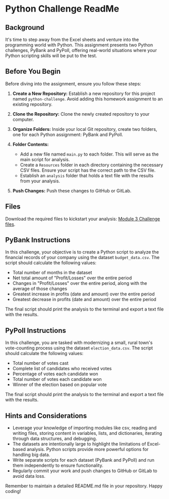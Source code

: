 # Python Challenge ReadMe

## Background

It's time to step away from the Excel sheets and venture into the programming world with Python. This assignment presents two Python challenges, PyBank and PyPoll, offering real-world situations where your Python scripting skills will be put to the test.

## Before You Begin

Before diving into the assignment, ensure you follow these steps:

1. **Create a New Repository:** Establish a new repository for this project named `python-challenge`. Avoid adding this homework assignment to an existing repository.

2. **Clone the Repository:** Clone the newly created repository to your computer.

3. **Organize Folders:** Inside your local Git repository, create two folders, one for each Python assignment: PyBank and PyPoll.

4. **Folder Contents:**
   - Add a new file named `main.py` to each folder. This will serve as the main script for analysis.
   - Create a `Resources` folder in each directory containing the necessary CSV files. Ensure your script has the correct path to the CSV file.
   - Establish an `analysis` folder that holds a text file with the results from your analysis.

5. **Push Changes:** Push these changes to GitHub or GitLab.

## Files

Download the required files to kickstart your analysis: [Module 3 Challenge files](#).

## PyBank Instructions

In this challenge, your objective is to create a Python script to analyze the financial records of your company using the dataset `budget_data.csv`. The script should calculate the following values:

- Total number of months in the dataset
- Net total amount of "Profit/Losses" over the entire period
- Changes in "Profit/Losses" over the entire period, along with the average of those changes
- Greatest increase in profits (date and amount) over the entire period
- Greatest decrease in profits (date and amount) over the entire period

The final script should print the analysis to the terminal and export a text file with the results.

## PyPoll Instructions

In this challenge, you are tasked with modernizing a small, rural town's vote-counting process using the dataset `election_data.csv`. The script should calculate the following values:

- Total number of votes cast
- Complete list of candidates who received votes
- Percentage of votes each candidate won
- Total number of votes each candidate won
- Winner of the election based on popular vote

The final script should print the analysis to the terminal and export a text file with the results.

## Hints and Considerations

- Leverage your knowledge of importing modules like csv, reading and writing files, storing content in variables, lists, and dictionaries, iterating through data structures, and debugging.
- The datasets are intentionally large to highlight the limitations of Excel-based analysis. Python scripts provide more powerful options for handling big data.
- Write separate scripts for each dataset (PyBank and PyPoll) and run them independently to ensure functionality.
- Regularly commit your work and push changes to GitHub or GitLab to avoid data loss.

Remember to maintain a detailed README.md file in your repository. Happy coding!
